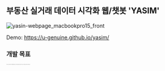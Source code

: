 ## 부동산 실거래 데이터 시각화 웹/챗봇 'YASIM'
![yasin-webpage_macbookpro15_front](https://user-images.githubusercontent.com/101379241/158004316-0fc51ddd-35b5-47a2-af66-eecc867ac236.png)

Demo: https://u-genuine.github.io/yasim/

### 개발 목표
<p style="font-size:1px"> 국토교통부 API를 이용해 부동산 실거래 데이터를 분석하고 시각화한 자료를 제공함으로써 보다 실속 있는 부동산 거래를 돕고자 진행한 프로젝트 입니다. </p>

